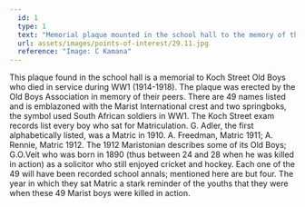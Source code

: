 ```yaml
---
  id: 1
  type: 1
  text: "Memorial plaque mounted in the school hall to the memory of those who died in WW1."
  url: assets/images/points-of-interest/29.11.jpg
  reference: "Image: C Kamana"
---
```

This plaque found in the school hall is a memorial to Koch Street Old Boys who died in service during WW1 (1914-1918). The plaque was erected by the Old Boys Association in memory of their peers. There are 49 names listed and is emblazoned with the Marist International crest and two springboks, the symbol used South African soldiers in WW1\. The Koch Street exam records list every boy who sat for Matriculation. G. Adler, the first alphabetically listed, was a Matric in 1910\. A. Freedman, Matric 1911; A. Rennie, Matric 1912\. The 1912 Maristonian describes some of its Old Boys; G.O.Veit who was born in 1890 (thus between 24 and 28 when he was killed in action) as a solicitor who still enjoyed cricket and hockey. Each one of the 49 will have been recorded school annals; mentioned here are but four. The year in which they sat Matric a stark reminder of the youths that they were when these 49 Marist boys were killed in action.
        